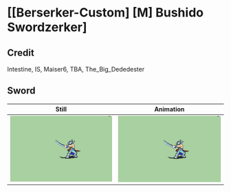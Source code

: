 # [\[Berserker-Custom\] \[M\] Bushido Swordzerker]

## Credit

Intestine, IS, Maiser6, TBA, The_Big_Dededester

## Sword

| Still | Animation |
| :---: | :-------: |
| ![Sword still](./Sword_000.png) | ![Sword animation](./Sword.gif) |

